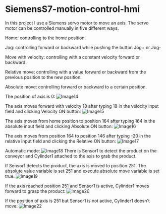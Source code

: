 # SiemensS7-motion-control-hmi
In this project I use a Siemens servo motor to move an axis.
The servo motor can be controlled manually in five different ways.

Home: controlling to the home position.

Jog: controlling forward or backward while pushing the button Jog+ or Jog-

Move with velocity: controlling with a constant velocity forward or backward.

Relative move: controlling with a value forward or backward from the previous position to the new position.

Absolute move: controlling forward or backward to a certain position.

The position of axis is 0:
![Image14](https://github.com/user-attachments/assets/e308db97-479c-4e3d-a04a-5b9698ad64f3)


The axis moves forward with velocity 18 after typing 18 in the velocity input field and clicking Velocity ON button:
![Image15](https://github.com/user-attachments/assets/7b5a9dcb-7d36-400b-be4c-ff9c6512960b)

The axis moves from home position to position 164 after typing 164 in the absolute input field and clicking Absolute ON button:
![Image16](https://github.com/user-attachments/assets/90cd8461-de28-4347-ac61-bc32c251b593)

The axis moves from position 164 to position 146 after typing -20 in the relative input field and clicking the Relative ON button:
![Image17](https://github.com/user-attachments/assets/28c3bb0f-5084-4a04-8f61-d2808bea6966)

Automatic mode:
![Image18](https://github.com/user-attachments/assets/10aeb422-a42d-450a-9ee3-4b3c5a0cbffc)
There is Sensor1 to detect the product on the conveyor and Cylinder1 attached to the axis to grab the product.

If Sensor1 detects the product, the axis is moved to position 251. The absolute value variable is set 251 and execute absolute move variable is set true.
![Image19](https://github.com/user-attachments/assets/51cce9f4-1409-4fe2-9178-9b82488aca2a)

If the axis reached position 251 and Sensor1 is active, Cylinder1 moves forward to grasp the product:
![Image20](https://github.com/user-attachments/assets/e0dba987-59e4-45c4-8a08-9560df5ccc04)

If the position of axis is 251 but Sensor1 is not active, Cylinder1 doesn't move:
![Image22](https://github.com/user-attachments/assets/08b97ac8-190f-48b7-964c-2bd51d5ed0fb)













